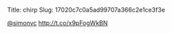 Title: chirp
Slug: 17020c7c0a5ad99707a366c2e1ce3f3e

<a href="http://twitter.com/simonvc">@simonvc</a> <a href="http://t.co/x9pFogWkBN">http://t.co/x9pFogWkBN</a>
